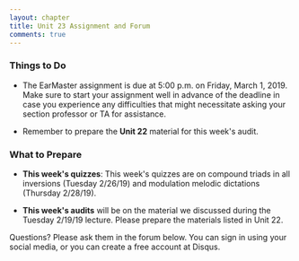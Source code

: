 ```yaml
---
layout: chapter
title: Unit 23 Assignment and Forum
comments: true
---
```


### Things to Do

- The EarMaster assignment is due at 5:00 p.m. on Friday, March 1, 2019. Make sure to start your assignment well in advance of the deadline in case you experience any difficulties that might necessitate asking your section professor or TA for assistance.

- Remember to prepare the **Unit 22** material for this week's audit.

### What to Prepare

- **This week's quizzes**: This week's quizzes are on compound triads in all inversions (Tuesday 2/26/19) and modulation melodic dictations (Thursday 2/28/19).

- **This week's audits** will be on the material we discussed during the Tuesday 2/19/19 lecture. Please prepare the materials listed in Unit 22.

Questions? Please ask them in the forum below. You can sign in using your social media, or you can create a free account at Disqus.